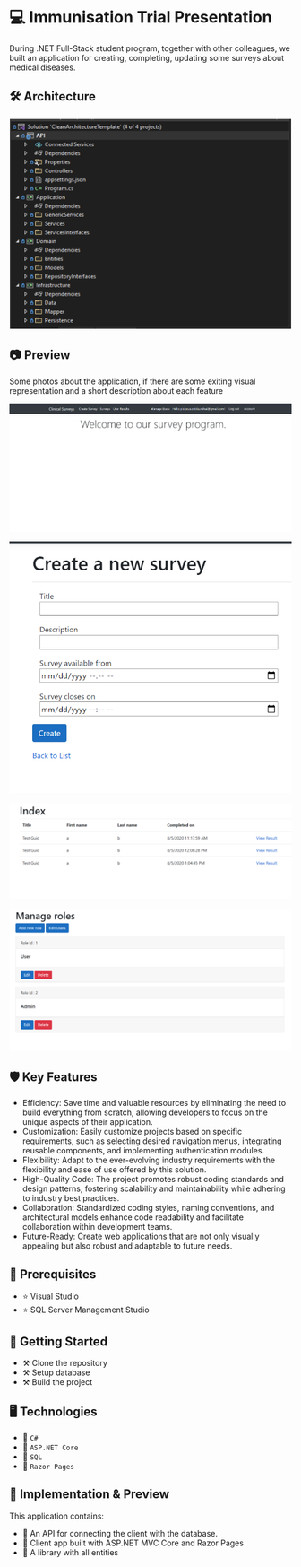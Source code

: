 # 💻 Immunisation Trial Presentation
During .NET Full-Stack student program, together with other colleagues, we built an application for creating, completing, updating some surveys about medical diseases.

## 🛠️ Architecture

<p align="center">
  <img src="https://github.com/Piciorus-Ovidiu-Mihai/Photos/blob/master/pg-clean-architecture.png">
</p>

## 📷 Preview  
Some photos about the application, if there are some exiting visual representation and a short description about each feature

<p align="center">
  <img src="https://github.com/Piciorus-Ovidiu-Mihai/Photos/blob/master/home.PNG">
</p>

<p align="center">
  <img src="https://github.com/Piciorus-Ovidiu-Mihai/Photos/blob/master/savesurvey.PNG">
</p>

<p align="center">
 <img src="https://github.com/Piciorus-Ovidiu-Mihai/Photos/blob/master/statistics.PNG">
</p>

<p align="center">
  <img src="https://github.com/Piciorus-Ovidiu-Mihai/Photos/blob/master/adminapge.PNG">
</p>

## 🛡️ Key Features
* Efficiency: Save time and valuable resources by eliminating the need to build everything from scratch, allowing developers to focus on the unique aspects of their application.
* Customization: Easily customize projects based on specific requirements, such as selecting desired navigation menus, integrating reusable components, and implementing authentication modules.
* Flexibility: Adapt to the ever-evolving industry requirements with the flexibility and ease of use offered by this solution.
* High-Quality Code: The project promotes robust coding standards and design patterns, fostering scalability and maintainability while adhering to industry best practices.
* Collaboration: Standardized coding styles, naming conventions, and architectural models enhance code readability and facilitate collaboration within development teams.
* Future-Ready: Create web applications that are not only visually appealing but also robust and adaptable to future needs.

## 💽 Prerequisites
* ⭐ Visual Studio
* ⭐ SQL Server Management Studio

## 🚀 Getting Started
* ⚒️ Clone the repository
* ⚒️ Setup database
* ⚒️ Build the project

## 🖥️ Technologies
* 💽 `C#`
* 💽 `ASP.NET Core`
* 💽 `SQL`
* 💽 `Razor Pages`


## 💎 Implementation & Preview
This application contains: 
* 🚀 An API for connecting the client with the database. 
* 🚀 Client app built with ASP.NET MVC Core and Razor Pages
* 🚀 A library with all entities
